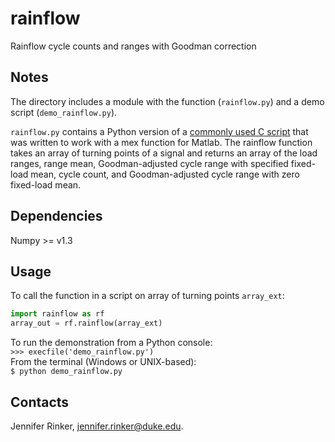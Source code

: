 # rainflow
Rainflow cycle counts and ranges with Goodman correction

Notes  
-------  
The directory includes a module with the function (`rainflow.py`) and 
a demo script (`demo_rainflow.py`).  

`rainflow.py` contains a Python version of a [commonly used C script](https://github.com/WISDEM/AeroelasticSE/tree/master/src/AeroelasticSE/rainflow) 
that was written to work with a mex function for Matlab. The rainflow
function takes an array of turning points of a signal and returns an 
array of the load ranges, range mean, Goodman-adjusted cycle range with 
specified fixed-load mean, cycle count, and Goodman-adjusted cycle range
with zero fixed-load mean.  
  
Dependencies
------------  
Numpy >= v1.3
  
Usage
-----  
To call the function in a script on array of turning points `array_ext`:  
```python
import rainflow as rf  
array_out = rf.rainflow(array_ext)
```  

To run the demonstration from a Python console:  
`>>> execfile('demo_rainflow.py')`  
From the terminal (Windows or UNIX-based):  
`$ python demo_rainflow.py`  

Contacts  
--------  
Jennifer Rinker, jennifer.rinker@duke.edu.  
